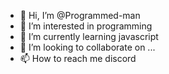 - 👋 Hi, I’m @Programmed-man
- 👀 I’m interested in programming
- 🌱 I’m currently learning javascript
- 💞️ I’m looking to collaborate on ...
- 📫 How to reach me discord

<!---
Programmed-man/Programmed-man is a ✨ special ✨ repository because its `README.md` (this file) appears on your GitHub profile.
You can click the Preview link to take a look at your changes.
--->
